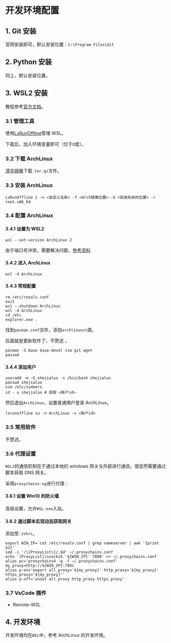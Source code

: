 # 开发环境配置

## 1. Git 安装

官网安装即可，默认安装位置：`C:\Program Files\Git`

## 2. Python 安装

同上，默认安装位置。

## 3. WSL2 安装

教程参考[官方文档](https://docs.microsoft.com/zh-cn/windows/wsl/)。

### 3.1 管理工具

使用[LxRunOffline](https://github.com/DDoSolitary/LxRunOffline)管理 WSL。

下载后，加入环境变量即可（位于`D`盘）。

### 3.2 下载 ArchLinux

[清华镜像](https://mirrors.tuna.tsinghua.edu.cn/archlinux/iso/latest/)下载`.tar.gz`文件。

### 3.3 安装 ArchLinux

```shell
LxRunOffline i -n <自定义名称> -f <Arch镜像位置> -d <安装系统的位置> -r root.x86_64
```

### 3.4 配置 ArchLinux

#### 3.4.1 设置为 WSL2

```shell
wsl --set-version ArchLinux 2
```

由于端口号冲突，需要解决问题，[参考资料](https://zhuanlan.zhihu.com/p/151392411)

#### 3.4.2 进入 ArchLinux

```shell
wsl -d ArchLinux
```

#### 3.4.3 常规配置

```shell
rm /etc/resolv.conf
exit
wsl --shutdown ArchLinux
wsl -d ArchLinux
cd /etc
explorer.exe .
```

找到`pacman.conf`文件，添加`archlinuxcn`源。

后面就是更新软件了，不赘述 。

```shell
pacman -S base base-devel vim git wget
passwd
```

#### 3.4.4 添加用户

```shell
useradd -m -G shejialuo -s /bin/bash shejialuo
passwd shejialuo
vim /etc/sudoers
id - u shejialuo # 获取 <账户id> 
```

然后退出`ArchLinux`，设置普通用户登录 ArchLinux。

```shell
lxrunoffline su -n ArchLinux -v <账户id>
```

### 3.5 常用软件

不赘述。

### 3.6 代理设置

`WSL2`的通信机制在于通过本地的 windows 网关与外部进行通信。很显然需要通过脚本获取 DNS 网关。

采用`proxychains-ng`进行代理：

#### 3.6.1 设置 Win10 的防火墙

高级设置，允许`WSL.exe`入站。

#### 3.6.2 通过脚本实现动态获取网关

添加至`.zshrc`。

```shell
export WIN_IP=`cat /etc/resolv.conf | grep nameserver | awk '{print $2}'`
sed -i '/\[ProxyList\]/,$d' ~/.proxychains.conf
echo '[ProxyList]\nsocks5 '${WIN_IP}' 7890' >> ~/.proxychains.conf
alias pc='proxychains4 -q -f ~/.proxychains.conf'
my_proxy=http://${WIN_IP}:7891
alias p-on='export all_proxy='${my_proxy}' http_proxy='${my_proxy}' https_proxy='${my_proxy}''
alias p-off='unset all_proxy http_proxy https_proxy'
```

### 3.7 VsCode 插件

+ Remote-WSL

## 4. 开发环境

开发环境均在`WSL`中，参考 ArchLinux 的开发环境。